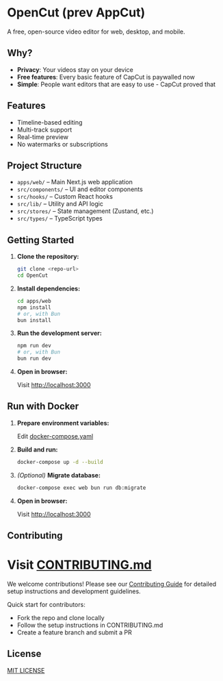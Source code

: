 # OpenCut (prev AppCut)

A free, open-source video editor for web, desktop, and mobile.

## Why?

- **Privacy**: Your videos stay on your device
- **Free features**: Every basic feature of CapCut is paywalled now
- **Simple**: People want editors that are easy to use - CapCut proved that

## Features

- Timeline-based editing
- Multi-track support
- Real-time preview
- No watermarks or subscriptions

## Project Structure

- `apps/web/` – Main Next.js web application
- `src/components/` – UI and editor components
- `src/hooks/` – Custom React hooks
- `src/lib/` – Utility and API logic
- `src/stores/` – State management (Zustand, etc.)
- `src/types/` – TypeScript types

## Getting Started

1. **Clone the repository:**

   ```bash
   git clone <repo-url>
   cd OpenCut
   ```
2. **Install dependencies:**

   ```bash
   cd apps/web
   npm install
   # or, with Bun
   bun install
   ```
3. **Run the development server:**

   ```bash
   npm run dev
   # or, with Bun
   bun run dev
   ```
4. **Open in browser:**  

   Visit [http://localhost:3000](http://localhost:3000)

## Run with Docker
1. **Prepare environment variables:**  

   Edit [docker-compose.yaml](https://github.com/OpenCut-app/OpenCut/blob/main/docker-compose.yaml#L57-L64)
2. **Build and run:**

   ```bash
   docker-compose up -d --build
   ```
3. *(Optional)* **Migrate database:**

   ```bash
   docker-compose exec web bun run db:migrate
   ```
4. **Open in browser:**

   Visit [http://localhost:3000](http://localhost:3000)

## Contributing

Visit [CONTRIBUTING.md](.github/CONTRIBUTING.md)
=======
We welcome contributions! Please see our [Contributing Guide](.github/CONTRIBUTING.md) for detailed setup instructions and development guidelines.

Quick start for contributors:

- Fork the repo and clone locally
- Follow the setup instructions in CONTRIBUTING.md
- Create a feature branch and submit a PR

## License

[MIT LICENSE](LICENSE)
